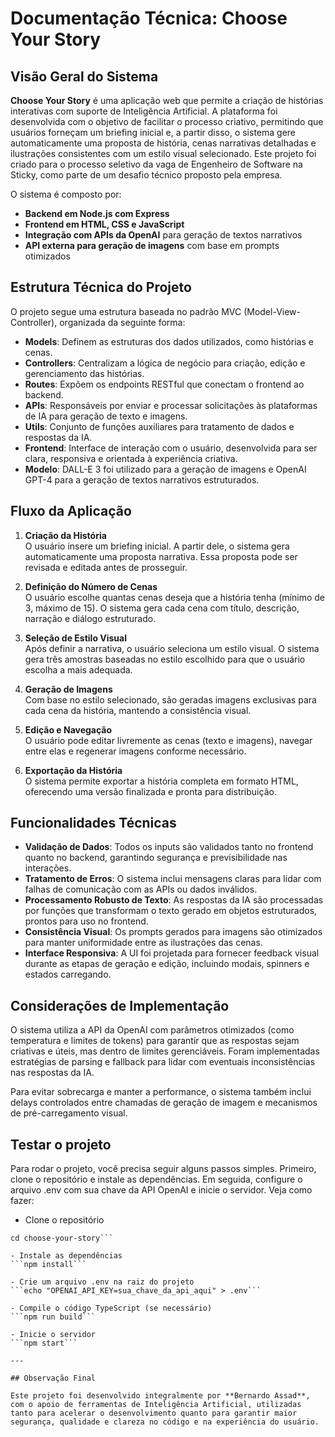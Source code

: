 # Documentação Técnica: Choose Your Story

## Visão Geral do Sistema

**Choose Your Story** é uma aplicação web que permite a criação de histórias interativas com suporte de Inteligência Artificial. A plataforma foi desenvolvida com o objetivo de facilitar o processo criativo, permitindo que usuários forneçam um briefing inicial e, a partir disso, o sistema gere automaticamente uma proposta de história, cenas narrativas detalhadas e ilustrações consistentes com um estilo visual selecionado. Este projeto foi criado para o processo seletivo da vaga de Engenheiro de Software na Sticky, como parte de um desafio técnico proposto pela empresa.

O sistema é composto por:

- **Backend em Node.js com Express**
- **Frontend em HTML, CSS e JavaScript**
- **Integração com APIs da OpenAI** para geração de textos narrativos
- **API externa para geração de imagens** com base em prompts otimizados

## Estrutura Técnica do Projeto

O projeto segue uma estrutura baseada no padrão MVC (Model-View-Controller), organizada da seguinte forma:

- **Models**: Definem as estruturas dos dados utilizados, como histórias e cenas.
- **Controllers**: Centralizam a lógica de negócio para criação, edição e gerenciamento das histórias.
- **Routes**: Expõem os endpoints RESTful que conectam o frontend ao backend.
- **APIs**: Responsáveis por enviar e processar solicitações às plataformas de IA para geração de texto e imagens.
- **Utils**: Conjunto de funções auxiliares para tratamento de dados e respostas da IA.
- **Frontend**: Interface de interação com o usuário, desenvolvida para ser clara, responsiva e orientada à experiência criativa.
- **Modelo**: DALL-E 3 foi utilizado para a geração de imagens e OpenAI GPT-4 para a geração de textos narrativos estruturados.

## Fluxo da Aplicação

1. **Criação da História**  
   O usuário insere um briefing inicial. A partir dele, o sistema gera automaticamente uma proposta narrativa. Essa proposta pode ser revisada e editada antes de prosseguir.

2. **Definição do Número de Cenas**  
   O usuário escolhe quantas cenas deseja que a história tenha (mínimo de 3, máximo de 15). O sistema gera cada cena com título, descrição, narração e diálogo estruturado.

3. **Seleção de Estilo Visual**  
   Após definir a narrativa, o usuário seleciona um estilo visual. O sistema gera três amostras baseadas no estilo escolhido para que o usuário escolha a mais adequada.

4. **Geração de Imagens**  
   Com base no estilo selecionado, são geradas imagens exclusivas para cada cena da história, mantendo a consistência visual.

5. **Edição e Navegação**  
   O usuário pode editar livremente as cenas (texto e imagens), navegar entre elas e regenerar imagens conforme necessário.

6. **Exportação da História**  
   O sistema permite exportar a história completa em formato HTML, oferecendo uma versão finalizada e pronta para distribuição.

## Funcionalidades Técnicas

- **Validação de Dados**: Todos os inputs são validados tanto no frontend quanto no backend, garantindo segurança e previsibilidade nas interações.
- **Tratamento de Erros**: O sistema inclui mensagens claras para lidar com falhas de comunicação com as APIs ou dados inválidos.
- **Processamento Robusto de Texto**: As respostas da IA são processadas por funções que transformam o texto gerado em objetos estruturados, prontos para uso no frontend.
- **Consistência Visual**: Os prompts gerados para imagens são otimizados para manter uniformidade entre as ilustrações das cenas.
- **Interface Responsiva**: A UI foi projetada para fornecer feedback visual durante as etapas de geração e edição, incluindo modais, spinners e estados carregando.

## Considerações de Implementação

O sistema utiliza a API da OpenAI com parâmetros otimizados (como temperatura e limites de tokens) para garantir que as respostas sejam criativas e úteis, mas dentro de limites gerenciáveis. Foram implementadas estratégias de parsing e fallback para lidar com eventuais inconsistências nas respostas da IA.

Para evitar sobrecarga e manter a performance, o sistema também inclui delays controlados entre chamadas de geração de imagem e mecanismos de pré-carregamento visual.

## Testar o projeto

Para rodar o projeto, você precisa seguir alguns passos simples. Primeiro, clone o repositório e instale as dependências. Em seguida, configure o arquivo .env com sua chave da API OpenAI e inicie o servidor. Veja como fazer:

- Clone o repositório
```git clone https://github.com/seu-usuario/choose-your-story.git
cd choose-your-story```

- Instale as dependências
```npm install```

- Crie um arquivo .env na raiz do projeto
```echo "OPENAI_API_KEY=sua_chave_da_api_aqui" > .env```

- Compile o código TypeScript (se necessário)
```npm run build```

- Inicie o servidor
```npm start```

---

## Observação Final

Este projeto foi desenvolvido integralmente por **Bernardo Assad**, com o apoio de ferramentas de Inteligência Artificial, utilizadas tanto para acelerar o desenvolvimento quanto para garantir maior segurança, qualidade e clareza no código e na experiência do usuário.
